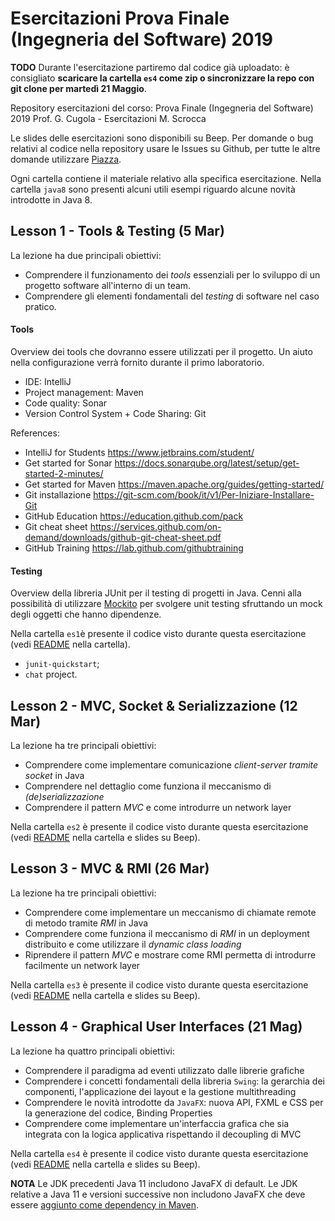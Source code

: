 # Esercitazioni Prova Finale (Ingegneria del Software) 2019

__TODO__ Durante l'esercitazione partiremo dal codice già uploadato: è consigliato **scaricare la cartella `es4` come zip o sincronizzare la repo con git clone per martedì 21 Maggio**.

Repository esercitazioni del corso: Prova Finale (Ingegneria del Software) 2019
Prof. G. Cugola - Esercitazioni M. Scrocca

Le slides delle esercitazioni sono disponibili su Beep. 
Per domande o bug relativi al codice nella repository usare le Issues su Github, per tutte le altre domande utilizzare [Piazza](http://piazza.com/polimi.it/spring2019/085923/home).

Ogni cartella contiene il materiale relativo alla specifica esercitazione. Nella cartella `java8` sono presenti alcuni utili esempi riguardo alcune novità introdotte in Java 8.

## Lesson 1 - Tools & Testing (5 Mar)

La lezione ha due principali obiettivi:
- Comprendere il funzionamento dei _tools_ essenziali per lo sviluppo di un progetto software all'interno di un team. 
- Comprendere gli elementi fondamentali del _testing_ di software nel caso pratico.

#### Tools
Overview dei tools che dovranno essere utilizzati per il progetto. Un aiuto nella configurazione verrà fornito durante il primo laboratorio.
  - IDE: IntelliJ
  - Project management: Maven
  - Code quality: Sonar
  - Version Control System + Code Sharing: Git
  
References:
  - IntelliJ for Students https://www.jetbrains.com/student/
  - Get started for Sonar https://docs.sonarqube.org/latest/setup/get-started-2-minutes/
  - Get started for Maven https://maven.apache.org/guides/getting-started/
  - Git installazione https://git-scm.com/book/it/v1/Per-Iniziare-Installare-Git
  - GitHub Education https://education.github.com/pack
  - Git cheat sheet https://services.github.com/on-demand/downloads/github-git-cheat-sheet.pdf
  - GitHub Training https://lab.github.com/githubtraining
  
#### Testing
  
Overview della libreria JUnit per il testing di progetti in Java. Cenni alla possibilità di utilizzare [Mockito](http://site.mockito.org/) per svolgere unit testing sfruttando un mock degli oggetti che hanno dipendenze.

Nella cartella `es1`è presente il codice visto durante questa esercitazione (vedi [README](https://github.com/marioscrock/ingsoft-prova-finale-19/blob/master/es1/README.md) nella cartella).
- `junit-quickstart`;
- `chat` project.

## Lesson 2 - MVC, Socket & Serializzazione (12 Mar)

La lezione ha tre principali obiettivi:
- Comprendere come implementare comunicazione _client-server tramite socket_ in Java
- Comprendere nel dettaglio come funziona il meccanismo di _(de)serializzazione_
- Comprendere il pattern _MVC_ e come introdurre un network layer

Nella cartella `es2` è presente il codice visto durante questa esercitazione (vedi [README](https://github.com/marioscrock/ingsoft-prova-finale-19/blob/master/es2/README.md) nella cartella e slides su Beep).

## Lesson 3 - MVC & RMI (26 Mar)

La lezione ha tre principali obiettivi:
- Comprendere come implementare un meccanismo di chiamate remote di metodo tramite _RMI_ in Java
- Comprendere come funziona il meccanismo di _RMI_ in un deployment distribuito e come utilizzare il _dynamic class loading_
- Riprendere il pattern _MVC_ e mostrare come RMI permetta di introdurre facilmente un network layer

Nella cartella `es3` è presente il codice visto durante questa esercitazione (vedi [README](https://github.com/marioscrock/ingsoft-prova-finale-19/blob/master/es3/README.md) nella cartella e slides su Beep).

## Lesson 4 - Graphical User Interfaces (21 Mag)

La lezione ha quattro principali obiettivi:

- Comprendere il paradigma ad eventi utilizzato dalle librerie grafiche
- Comprendere i concetti fondamentali della libreria `Swing`: la gerarchia dei componenti, l'applicazione dei layout e la gestione multithreading
- Comprendere le novità introdotte da `JavaFX`: nuova API, FXML e CSS per la generazione del codice, Binding Properties
- Comprendere come implementare un'interfaccia grafica che sia integrata con la logica applicativa rispettando il decoupling di MVC

Nella cartella `es4` è presente il codice visto durante questa esercitazione (vedi [README](https://github.com/marioscrock/ingsoft-prova-finale-19/blob/master/es4/README.md) nella cartella e slides su Beep).

**NOTA** Le JDK precedenti Java 11 includono JavaFX di default. Le JDK relative a Java 11 e versioni successive non includono JavaFX che deve essere [aggiunto come dependency in Maven](https://openjfx.io/openjfx-docs/#maven).
